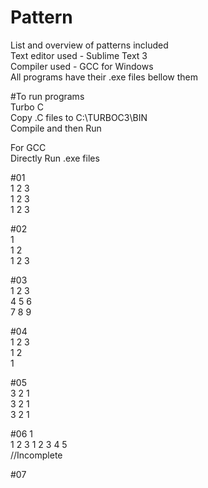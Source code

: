 # Pattern  
List and overview of patterns included  
Text editor used - Sublime Text 3   
Compiler used - GCC for Windows  
All programs have their .exe files bellow them    
  

#To run programs  
Turbo C  
Copy .C files to C:\TURBOC3\BIN  
Compile and then Run  

For GCC   
Directly Run .exe files  


#01  
1 2 3  
1 2 3   
1 2 3  


#02  
1  
1 2  
1 2 3   


#03  
1 2 3  
4 5 6   
7 8 9  


#04  
1 2 3   
1 2  
1  
 

#05  
3 2 1  
3 2 1  
3 2 1  


#06
    1  
  1 2 3
1 2 3 4 5  
//Incomplete  

#07


